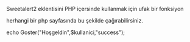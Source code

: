 Sweetalert2 eklentisini PHP içersinde kullanmak için ufak bir fonksiyon

herhangi bir php sayfasında bu şekilde çağırabilirsiniz.

echo Goster("Hoşgeldin",$kullanici,"success");


